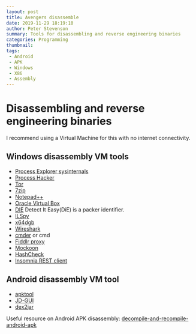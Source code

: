 ```yaml
---
layout: post
title: Avengers disassemble
date: 2019-11-29 18:19:10
author: Peter Stevenson
summary: Tools for disassembling and reverse engineering binaries
categories: Programming
thumbnail:
tags:
 - Android
 - APK
 - Windows
 - X86
 - Assembly
---
```


# Disassembling and reverse engineering binaries

I recommend using a Virtual Machine for this with no internet connectivity.

## Windows disassembly VM tools

* [Process Explorer sysinternals](https://docs.microsoft.com/en-us/sysinternals/downloads/process-explorer)
* [Process Hacker](https://github.com/processhacker/processhacker)
* [Tor](https://www.torproject.org/)
* [7zip](https://www.7-zip.org/)
* [Notepad++](https://notepad-plus-plus.org/downloads/)
* [Oracle Virtual Box](https://www.virtualbox.org/)
* [DIE](https://github.com/horsicq/Detect-It-Easy) Detect It Easy(DiE) is a packer identifier.
* [ILSpy](https://github.com/icsharpcode/ILSpy)
* [x64dgb](https://x64dbg.com)
* [Wireshark](https://www.wireshark.org/)
* [cmder](https://cmder.net/) or cmd
* [Fiddlr proxy](https://www.telerik.com/fiddler)
* [Mockoon](https://github.com/mockoon/mockoon)
* [HashCheck](https://github.com/gurnec/HashCheck)
* [Insomnia REST client](https://insomnia.rest/)

## Android disassembly VM tool

* [apktool](https://github.com/iBotPeaches/Apktool)
* [JD-GUI](https://java-decompiler.github.io/)
* [dex2jar](https://github.com/pxb1988/dex2jar)

Useful resource on Android APK disassembly: [decompile-and-recompile-android-apk](https://blog.bramp.net/post/2015/08/01/decompile-and-recompile-android-apk/)
